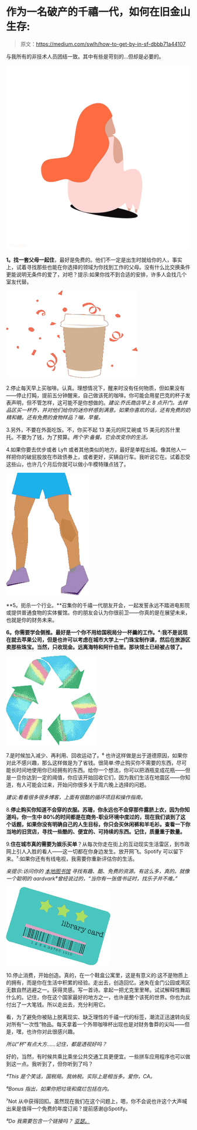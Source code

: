 # 作为一名破产的千禧一代，如何在旧金山生存:

> 原文：<https://medium.com/swlh/how-to-get-by-in-sf-dbbb71a44107>

与我所有的非技术人员团结一致。其中有些是苛刻的…但却是必要的。

![](img/976c186dbd3d56c4e1b01604d4685c33.png)

**1。找一套父母一起住**，最好是免费的。他们不一定是出生时就给你的人，事实上，试着寻找那些也能在你选择的领域为你找到工作的父母。没有什么比交换条件更能说明无条件的爱了，对吧？提示:如果你找不到合适的安排，许多人会找几个室友代替。

[![](img/13657cbbe77fd3742565667c53b66b0a.png)](http://instagram.com/unearthedsol)

2.停止每天早上买咖啡。认真。理想情况下，醒来时没有任何物质，但如果没有——停止打盹，提前五分钟醒来，自己做该死的咖啡。你可能会用星巴克的杯子发表声明，但不管怎样，这可能不是你想做的。*建议:乔氏商店早上 8 点开门。去样品区买一杯乔，并对他们给你的迷你杯感到满意。如果你喜欢的话，还有免费的奶精和糖。还有免费的食物样品？嘣，早餐。*

3.另外，不要在外面吃饭。不，你买不起 13 美元的阿艾碗或 15 美元的苏什里托。不要为了钱，为了预算。*两个字:备餐。它会改变你的生活。*

4.如果你要去优步或者 Lyft 或者其他类似的地方，最好是单程出城。像其他人一样把你的破屁股放在市政债券上，或者更好，买辆自行车。我听说它在。试着忍受这些山，也许几个月后你就可以做小牛模特赚点钱了。

[![](img/460289b8ca9d75d639b5e4a3baadbe18.png)](http://instagram.com/unearthedsol)

**5。扼杀一个行业。**召集你的千禧一代朋友开会，一起发誓永远不踏进电影院或提供普通食物的实体餐馆。你的朋友会认为你很前卫——你真的是在展望未来，也就是你的财务未来。

**6。你需要学会侧推。最好是一个你不用给国税局分一杯羹的工作。⁴:我不是说现在就去苹果公司，但是也许可以考虑在城市大学上一门珠宝制作课，然后在旅游区卖那些珠宝。当然，只收现金。远离海特和阿什伯里。那块领土已经被占领了。**

[![](img/20368015dc02b1866e5f0dfe09fe1540.png)](http://instagram.com/unearthedsol)

7.是时候加入减少、再利用、回收运动了。⁶ 也许这样做是出于道德原因，如果你对此不感兴趣，那么这样做是为了省钱。很简单:停止购买你不需要的东西，尽可能长时间地使用你已经拥有的东西。给你一个想法，你可以把酒瓶变成花瓶——但是一旦你达到一定的阈值，你应该开始回收它们，因为我们生活在地震区——你知道，有人可能会过来，开始问你很多关于周六晚上选择的问题。

*建议:看看很多很多博客，上面有很酷的循环项目和操作指南。*

8.**停止购买你知道不会穿的衣服。苏珊，你永远也不会穿那件露脐上衣，因为你知道吗，你一生中 80%的时间都是在商务-职业环境中度过的，现在我们谈到了这个话题，如果你没有明确自己的人生目标，你只会买休闲裤和羊毛衫。查看一下你当地的旧货店，寻找一些酷的、便宜的、可持续的东西。记住，质量重于数量。**

9.**住在城市真的需要为娱乐买单**？从每次你走在街上的互动现实生活雷区，到市政网上引人入胜的看人——这一切都在你身边发生。放开网飞。Spotify 可以留下来。⁷:如果你还有有线电视，我需要你重新评估你的生活。

*亲提示:访问你的* [*本地图书馆*](https://sfpl.org/) *寻找有趣、酷、免费的资源。有这么多，真的。就像一个聪明的 aardvark⁸曾经说过的，“当你有一张借书证时，找乐子并不难。”*

[![](img/d6f87c86b3e080ce82e1fd0152ced00b.png)](http://instagram.com/unearthedsol)

10.停止消费，开始创造。真的，在一个鞋盒公寓里，这是有意义的:这不是物质上的拥有，而是你在生活中积累的经验。走出去，创造回忆。迷失在金门公园或湾区无数自然逃避之一。获得灵感。写一首诗。拿起一把尤克里里琴。试试解释性舞蹈什么的。记住，你在这个国家最好的地方之一，也许是整个该死的世界。你也为此付出了一大笔钱。所以走出去，充分利用它。

看，为了避免你被贴上脱离现实、缺乏理性的千禧一代的标签，潮流正迅速转向反对所有“一次性”物品。每天拿着一个外带咖啡杯出现也是对财务鲁莽的尖叫——但是，嘿，也许你对此很感兴趣。

*所以“杯”有点大方……记住，都是透视好吗？*

好的，当然，有时候共乘比乘坐公共交通工具更便宜。一些拼车应用程序也可以做到这一点。我听到了，但你听到了吗？

*⁴This 是个笑话，国税局。我纳税。实际上是相当多。爱你，CA。*

*⁶Bonus 指出，如果你把垃圾和腐烂包括在内。*

⁷Not 从中获得回扣。虽然现在我们在这个问题上，嗯，你不会说也许这个大声喊出来是值得一个免费的年度订阅？提前感谢@Spotify。

*⁸Do 我需要包含一个链接吗？* [*亚瑟。*](https://www.youtube.com/watch?v=MuLZKsFho5A)